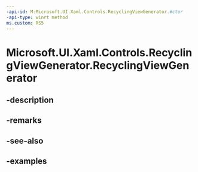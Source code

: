```yaml
---
-api-id: M:Microsoft.UI.Xaml.Controls.RecyclingViewGenerator.#ctor
-api-type: winrt method
ms.custom: RS5
---
```


<!-- Method syntax.
public RecyclingViewGenerator.RecyclingViewGenerator()
-->

# Microsoft.UI.Xaml.Controls.RecyclingViewGenerator.RecyclingViewGenerator

## -description

## -remarks

## -see-also

## -examples

